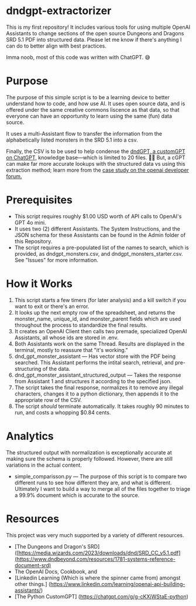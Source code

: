 # dndgpt-extractorizer
This is my first repository! It includes various tools for using multiple OpenAI Assistants to change sections of the open source Dungeons and Dragons SRD 5.1 PDF into structured data. 
Please let me know if there's anything I can do to better align with best practices. 

Imma noob, most of this code was written with ChatGPT. 😅

# Purpose
The purpose of this simple script is to be a learning device to better understand how to code, and how use AI. It uses open source data, and is offered under the same creative commons liscence as that data, so that everyone can have an opportunity to learn using the same (fun) data source. 

It uses a multi-Assistant flow to transfer the information from the alphabetically listed monsters in the SRD 5.1 into a csv. 

Finally, the CSV is to be used to help condense the [dndGPT, a customGPT on ChatGPT,](https://chatgpt.com/g/g-wIndOtOwd-dndgpt) knowledge base—which is limited to 20 files. 🤷‍♂️ But, a cGPT can make far more accurate lookups with the structured data vs using this extraction method; learn more from the [case study on the openai developer forum.](https://community.openai.com/t/the-dndgpt-case-study-for-you-and-me/) 

# Prerequisites
- This script requires roughly $1.00 USD worth of API calls to OpenAI's GPT 4o mini.
- It uses two (2) different Assistants. The System Instructions, and the JSON schema for these Assistants can be found in the Admin folder of this Repository. 
- The script requires a pre-populated list of the names to search, which is provided, as dndgpt_monsters.csv, and dndgpt_monsters_starter.csv. See "Issues" for more information. 

# How it Works
1. This script starts a few timers (for later analysis) and a kill switch if you want to exit or there's an error. 
2. It looks up the next empty row of the spreadsheet, and returns the monster_name, unique_id, and monster_parent fields which are used throughout the process to standardize the final results.
3. It creates an OpenAI Client then calls two premade, specialized OpenAI Assistants, all whose ids are stored in .env.
4. Both Assistants work on the same Thread. Results are displayed in the terminal, mostly to reassure that "it's working." 
  1. dnd_gpt_monster_assistant — Has vector store with the PDF being searched. This Assistant performs the intital search, retrieval, and pre-structuring of the data.
  2. dnd_gpt_monster_assistant_structured_output — Takes the response from Assistant 1 and structures it according to the specified json.
5. The script takes the final response, normalizes it to remove any illegal characters, changes it to a python dictionary, then appends it to the appropriate row of the CSV.
6. The script *should* terminate automatically. It takes roughly 90 minutes to run, and costs a whopping $0.84 cents. 

# Analytics
The structured output with normalization is exceptionally accurate at making sure the schema is properly followed. However, there are still variations in the actual content.

* simple_comparisson.py — The purpose of this script is to compare two different runs to see how different they are, and what is different. Ultimately I want to build a way to merge all of the files together to triage a 99.9% document which is accurate to the source.

# Resources
This project was very much supported by a variety of different resources. 
* [The Dungeons and Dragon's SRD] ([https://media.wizards.com/2023/downloads/dnd/SRD_CC_v5.1.pdf](https://www.dndbeyond.com/resources/1781-systems-reference-document-srd)
* The OpenAI Docs, Cookbook, and 
* [Linkedin Learning (Which is where the spinner came from) amongst other things.] (https://www.linkedin.com/learning/openai-api-building-assistants/)
* [The Python CustomGPT] (https://chatgpt.com/g/g-cKXjWStaE-python)
